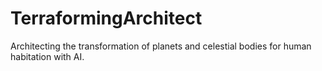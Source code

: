 # TerraformingArchitect
Architecting the transformation of planets and celestial bodies for human habitation with AI.
